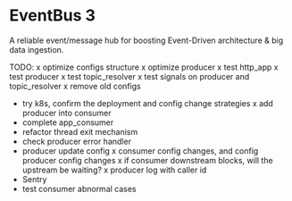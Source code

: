 # EventBus 3
A reliable event/message hub for boosting Event-Driven architecture &amp; big data ingestion.

TODO:
x optimize configs structure
x optimize producer
x test http_app
x test producer
x test topic_resolver
x test signals on producer and topic_resolver 
x remove old configs
- try k8s, confirm the deployment and config change strategies
x add producer into consumer
- complete app_consumer
- refactor thread exit mechanism
- check producer error handler
- producer update config
x consumer config changes, and config producer config changes
x if consumer downstream blocks, will the upstream be waiting? 
x producer log with caller id
- Sentry
- test consumer abnormal cases